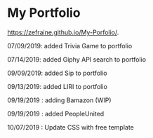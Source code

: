 # My Portfolio
https://zefraine.github.io/My-Porfolio/.

07/09/2019: added Trivia Game to portfolio

07/14/2019: added Giphy API search to portfolio

09/09/2019: added Sip to portfolio

09/13/2019: added LIRI to portfolio

09/19/2019 : adding Bamazon (WIP)

09/19/2019 : added PeopleUnited

10/07/2019 : Update CSS with free template